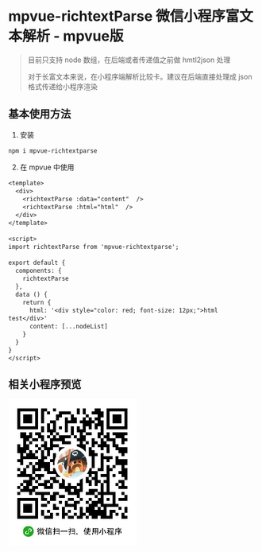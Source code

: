 # mpvue-richtextParse 微信小程序富文本解析 - mpvue版

> 目前只支持 node 数组，在后端或者传递值之前做 hmtl2json 处理
> 
> 对于长富文本来说，在小程序端解析比较卡。建议在后端直接处理成 json 格式传递给小程序渲染


## 基本使用方法

1. 安装
``` bash
npm i mpvue-richtextparse
```

2. 在 mpvue 中使用

``` vue
<template>
  <div>
    <richtextParse :data="content"  />
    <richtextParse :html="html"  />
  </div>
</template>

<script>
import richtextParse from 'mpvue-richtextparse';

export default {
  components: {
    richtextParse
  },
  data () {
    return {
      html: '<div style="color: red; font-size: 12px;">html test</div>'
      content: [...nodeList]
    }
  }
}
</script>
```

## 相关小程序预览

![相关截图](images/hdll.jpg)
